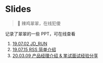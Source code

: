 # Slides

> 🤔 辣鸡翠翠，在线犯傻

记录了翠翠的一些 PPT，可在线查看

1. [19.07.02 JD_RUN](https://idealclover.cn/slides/1/#2)
2. [19.07.15 RSS 简单介绍](https://idealclover.cn/slides/2/#2)
3. [20.03.09 产品经理介绍 & 笔试面试经验分享](https://idealclover.cn/slides/3/#2)

